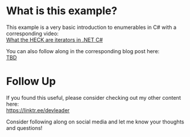 # What is this example?
This example is a very basic introduction to enumerables in C# with a corresponding video:    
[What the HECK are iterators in .NET C#](https://www.youtube.com/watch?v=fU5-QeSLG2I)

You can also follow along in the corresponding blog post here:    
[TBD](https://www.devleader.ca/2023/02/10/iterators-an-elementary-perspective-on-how-they-function/)

# Follow Up
If you found this useful, please consider checking out my other content here:    
https://linktr.ee/devleader

Consider following along on social media and let me know your thoughts and questions!
